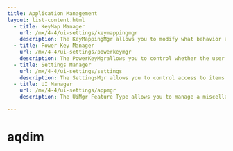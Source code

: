 ```yaml
---
title: Application Management
layout: list-content.html
  - title: KeyMap Manager
    url: /mx/4-4/ui-settings/keymappingmgr
    description: The KeyMappingMgr allows you to modify what behavior a given key will exhibit when pressed.
  - title: Power Key Manager
    url: /mx/4-4/ui-settings/powerkeymgr
    description: The PowerKeyMgrallows you to control whether the user will be allowed to use certain menu options that are supported on the Power Key Menu.
  - title: Settings Manager
    url: /mx/4-4/ui-settings/settings
    description: The SettingsMgr allows you to control access to items on the System Settings Menu.
  - title: UI Manager
    url: /mx/4-4/ui-settings/appmgr
    description: The UiMgr Feature Type allows you to manage a miscellaneous set of UI configurations, like Clipboard behavior.

---
```


# aqdim
